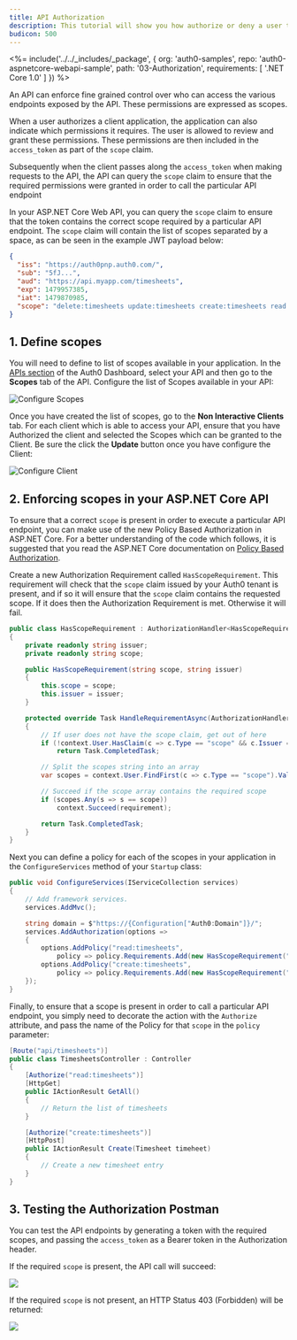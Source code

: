 ```yaml
---
title: API Authorization 
description: This tutorial will show you how authorize or deny a user to access certain API endpoints based on the scope of the access token.
budicon: 500
---
```


<%= include('../../_includes/_package', {
  org: 'auth0-samples',
  repo: 'auth0-aspnetcore-webapi-sample',
  path: '03-Authorization',
  requirements: [
    '.NET Core 1.0'
  ]
}) %>

An API can enforce fine grained control over who can access the various endpoints exposed by the API. These permissions are expressed as scopes.

When a user authorizes a client application, the application can also indicate which permissions it requires. The user is allowed to review and grant these permissions. These permissions are then included in the `access_token` as part of the `scope` claim.

Subsequently when the client passes along the `access_token` when making requests to the API, the API can query the `scope` claim to ensure that the required permissions were granted in order to call the particular API endpoint

In your ASP.NET Core Web API, you can query the `scope` claim to ensure that the token contains the correct scope required by a particular API endpoint. The `scope` claim will contain the list of scopes separated by a space, as can be seen in the example JWT payload below:

```json
{
  "iss": "https://auth0pnp.auth0.com/",
  "sub": "5fJ...",
  "aud": "https://api.myapp.com/timesheets",
  "exp": 1479957385,
  "iat": 1479870985,
  "scope": "delete:timesheets update:timesheets create:timesheets read:timesheets"
}
```

## 1. Define scopes

You will need to define to list of scopes available in your application. In the [APIs section]("${manage_url}/#/apis) of the Auth0 Dashboard, select your API and then go to the __Scopes__ tab of the API. Configure the list of Scopes available in your API:

![Configure Scopes](/media/articles/server-apis/aspnet-core-webapi/create-api-scopes.png)

Once you have created the list of scopes, go to the __Non Interactive Clients__ tab. For each client which is able to access your API, ensure that you have Authorized the client and selected the Scopes which can be granted to the Client. Be sure the click the **Update** button once you have configure the Client:

![Configure Client](/media/articles/server-apis/aspnet-core-webapi/configure-api-client-scopes.png)

## 2. Enforcing scopes in your ASP.NET Core API 

To ensure that a correct `scope` is present in order to execute a particular API endpoint, you can make use of the new Policy Based Authorization in ASP.NET Core. For a better understanding of the code which follows, it is suggested that you read the ASP.NET Core documentation on [Policy Based Authorization](https://docs.microsoft.com/en-us/aspnet/core/security/authorization/policies).

Create a new Authorization Requirement called `HasScopeRequirement`. This requirement will check that the `scope` claim issued by your Auth0 tenant is present, and if so it will ensure that the `scope` claim contains the requested scope. If it does then the Authorization Requirement is met. Otherwise it will fail. 

```csharp
public class HasScopeRequirement : AuthorizationHandler<HasScopeRequirement>, IAuthorizationRequirement
{
    private readonly string issuer;
    private readonly string scope;

    public HasScopeRequirement(string scope, string issuer)
    {
        this.scope = scope;
        this.issuer = issuer;
    }

    protected override Task HandleRequirementAsync(AuthorizationHandlerContext context, HasScopeRequirement requirement)
    {
        // If user does not have the scope claim, get out of here
        if (!context.User.HasClaim(c => c.Type == "scope" && c.Issuer == issuer))
            return Task.CompletedTask;

        // Split the scopes string into an array
        var scopes = context.User.FindFirst(c => c.Type == "scope").Value.Split(' ');

        // Succeed if the scope array contains the required scope
        if (scopes.Any(s => s == scope))
            context.Succeed(requirement);

        return Task.CompletedTask;
    }
}
``` 

Next you can define a policy for each of the scopes in your application in the `ConfigureServices` method of your `Startup` class: 

```csharp
public void ConfigureServices(IServiceCollection services)
{
    // Add framework services.
    services.AddMvc();

    string domain = $"https://{Configuration["Auth0:Domain"]}/";
    services.AddAuthorization(options =>
    {
        options.AddPolicy("read:timesheets",
            policy => policy.Requirements.Add(new HasScopeRequirement("read:timesheets", domain)));
        options.AddPolicy("create:timesheets",
            policy => policy.Requirements.Add(new HasScopeRequirement("create:timesheets", domain)));
    });
}
```

Finally, to ensure that a scope is present in order to call a particular API endpoint, you simply need to decorate the action with the `Authorize` attribute, and pass the name of the Policy for that `scope` in the `policy` parameter:

```csharp
[Route("api/timesheets")]
public class TimesheetsController : Controller
{
    [Authorize("read:timesheets")]
    [HttpGet]
    public IActionResult GetAll()
    {
        // Return the list of timesheets
    }

    [Authorize("create:timesheets")]
    [HttpPost]
    public IActionResult Create(Timesheet timeheet)
    {
        // Create a new timesheet entry
    }
}
```

## 3. Testing the Authorization Postman

You can test the API endpoints by generating a token with the required scopes, and passing the `access_token` as a Bearer token in the Authorization header. 

If the required `scope` is present, the API call will succeed:

![](/media/articles/server-apis/aspnet-core-webapi/scope-success.png)

If the required `scope` is not present, an HTTP Status 403 (Forbidden) will be returned: 

![](/media/articles/server-apis/aspnet-core-webapi/scope-forbidden.png)